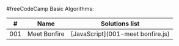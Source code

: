 #freeCodeCamp Basic Algorithms:


|#|  Name | Solutions list |
|----|---------------|----------------|
| 001 | Meet Bonfire | [JavaScript](001-meet bonfire.js) |
